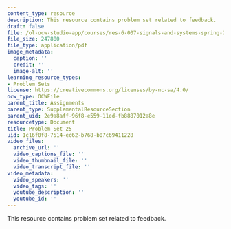 ```yaml
---
content_type: resource
description: This resource contains problem set related to feedback.
draft: false
file: /ol-ocw-studio-app/courses/res-6-007-signals-and-systems-spring-2011/1c16f0f87514ec62b768b07c69411228_MITRES_6_007S11_hw25.pdf
file_size: 247800
file_type: application/pdf
image_metadata:
  caption: ''
  credit: ''
  image-alt: ''
learning_resource_types:
- Problem Sets
license: https://creativecommons.org/licenses/by-nc-sa/4.0/
ocw_type: OCWFile
parent_title: Assignments
parent_type: SupplementalResourceSection
parent_uid: 2e9a8aff-96f8-e559-11ed-fb8887012a8e
resourcetype: Document
title: Problem Set 25
uid: 1c16f0f8-7514-ec62-b768-b07c69411228
video_files:
  archive_url: ''
  video_captions_file: ''
  video_thumbnail_file: ''
  video_transcript_file: ''
video_metadata:
  video_speakers: ''
  video_tags: ''
  youtube_description: ''
  youtube_id: ''
---
```

This resource contains problem set related to feedback.